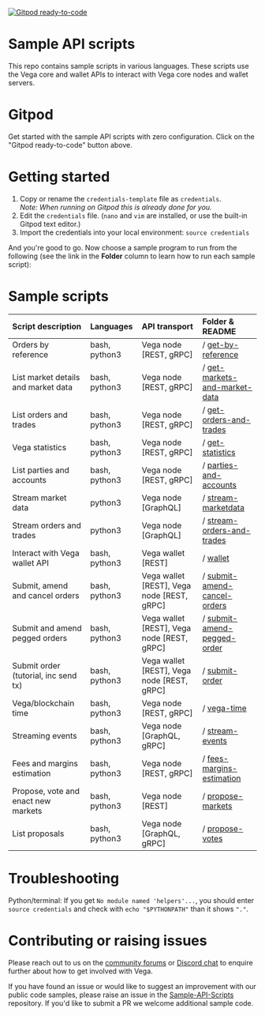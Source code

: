[![Gitpod ready-to-code](https://img.shields.io/badge/Gitpod-ready--to--code-blue?logo=gitpod)](https://gitpod.io/#https://github.com/vegaprotocol/sample-api-scripts)

# Sample API scripts

This repo contains sample scripts in various languages. These scripts use the
Vega core and wallet APIs to interact with Vega core nodes and wallet servers.

# Gitpod

Get started with the sample API scripts with zero configuration. Click on the
"Gitpod ready-to-code" button above.

# Getting started

1. Copy or rename the `credentials-template` file as `credentials`.  
*Note: When running on Gitpod this is already done for you.*
1. Edit the `credentials` file. (`nano` and `vim` are installed, or use the built-in Gitpod text editor.)
1. Import the credentials into your local environment: `source credentials`

And you're good to go. Now choose a sample program to run from the following (see the link in the **Folder** column to learn how to run each sample script):

# Sample scripts

| Script description            | Languages |   API transport                      | Folder & README |
| :----------------- | :------- | :------------------------------ | :---------- |
| Orders by reference | bash, python3 | Vega node [REST, gRPC]  | / [get-by-reference](get-by-reference) |
| List market details and market data | bash, python3  | Vega node [REST, gRPC]  | / [get-markets-and-market-data](get-markets-and-market-data) |
| List orders and trades | bash, python3 | Vega node [REST, gRPC]  | / [get-orders-and-trades](get-orders-and-trades) |
| Vega statistics | bash, python3 | Vega node [REST, gRPC]  | / [get-statistics](get-statistics) |
| List parties and accounts | bash, python3 | Vega node [REST, gRPC]  | / [parties-and-accounts](parties-and-accounts) |
| Stream market data | python3 | Vega node [GraphQL] | / [stream-marketdata](stream-marketdata) |
| Stream orders and trades | python3  | Vega node [GraphQL] | / [stream-orders-and-trades](stream-orders-and-trades) |
| Interact with Vega wallet API | bash, python3 | Vega wallet [REST] | / [wallet](wallet) |
| Submit, amend and cancel orders | bash, python3 | Vega wallet [REST], Vega node [REST, gRPC] | / [submit-amend-cancel-orders](submit-amend-cancel-orders) |
| Submit and amend pegged orders | bash, python3 | Vega wallet [REST], Vega node [REST, gRPC] | / [submit-amend-pegged-order](submit-amend-pegged-order) |
| Submit order (tutorial, inc send tx) | bash, python3 | Vega wallet [REST], Vega node [REST, gRPC] | / [submit-order](submit-order) |
| Vega/blockchain time  | bash, python3 | Vega node [REST, gRPC] | / [vega-time](vega-time) |
| Streaming events | bash, python3 | Vega node [GraphQL, gRPC] | / [stream-events](stream-events) |
| Fees and margins estimation | bash, python3 | Vega node [REST, gRPC] | / [fees-margins-estimation](fees-margins-estimation) |
| Propose, vote and enact new markets | bash, python3 | Vega node [REST] | / [propose-markets](propose-markets) |
| List proposals | bash, python3 | Vega node [GraphQL, gRPC] | / [propose-votes](propose-votes) |

# Troubleshooting

Python/terminal: If you get `No module named 'helpers'...`, you should enter `source credentials` and check with `echo "$PYTHONPATH"` than it shows `"."`.

# Contributing or raising issues

Please reach out to us on the [community forums](https://community.vega.xyz/c/testnet/) or [Discord chat](https://discord.gg/bkAF3Tu) to enquire further about how to get involved with Vega.

If you have found an issue or would like to suggest an improvement with our public code samples, please raise an issue in the [Sample-API-Scripts](https://github.com/vegaprotocol/sample-api-scripts/) repository. If you'd like to submit a PR we welcome additional sample code.

